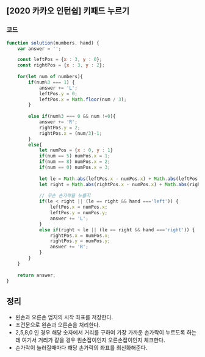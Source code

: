 

##  [2020 카카오 인턴쉽] 키패드 누르기
 

### 코드

```javascript
function solution(numbers, hand) {
    var answer = '';

    const leftPos = {x : 3, y : 0};
    const rightPos = {x : 3, y : 2};
    
    for(let num of numbers){
        if(num%3 === 1) {
            answer += 'L';
            leftPos.y = 0;   
            leftPos.x = Math.floor(num / 3);
        } 
        
        else if(num%3 === 0 && num !=0){
            answer += 'R';
            rightPos.y = 2;
            rightPos.x = (num/3)-1;
        }
        else{
            let numPos = {x : 0, y : 1}
            if(num == 5) numPos.x = 1;
            if(num == 8) numPos.x = 2;
            if(num == 0) numPos.x = 3;
            
            let le = Math.abs(leftPos.x - numPos.x) + Math.abs(leftPos.y - numPos.y);
            let right = Math.abs(rightPos.x - numPos.x) + Math.abs(rightPos.y - numPos.y);
            
            // 무슨 손가락을 누를지
            if(le < right || (le == right && hand ==='left')) {
                leftPos.x = numPos.x;
                leftPos.y = numPos.y;
                answer += 'L';
            }
            else if(right < le || (le == right && hand ==='right')) {
                rightPos.x = numPos.x;
                rightPos.y = numPos.y;
                answer += 'R';
            }
        }
    }
    
    return answer;
}
```
## 정리

- 왼손과 오른손 엄지의 시작 좌표를 저장한다.
- 조건문으로 왼손과 오른손을 처리한다.
- 2,5,8,0 인 경우 해당 숫자에서 거리를 구하여 가장 가까운 손가락이 누르도록 하는데 여기서 거리가 같을 경우 왼손잡이인지 오른손잡이인지 체크한다.
- 손가락이 눌러질때마다 해당 손가락의 좌표를 최신화해준다.
